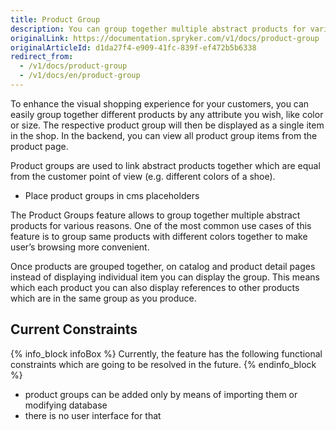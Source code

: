 ```yaml
---
title: Product Group
description: You can group together multiple abstract products for various reasons. Grouped products can be displayed on the catalog and product detail pages.
originalLink: https://documentation.spryker.com/v1/docs/product-group
originalArticleId: d1da27f4-e909-41fc-839f-ef472b5b6338
redirect_from:
  - /v1/docs/product-group
  - /v1/docs/en/product-group
---
```


To enhance the visual shopping experience for your customers, you can easily group together different products by any attribute you wish, like color or size. The respective product group will then be displayed as a single item in the shop. In the backend, you can view all product group items from the product page.

Product groups are used to link abstract products together which are equal from the customer point of view (e.g. different colors of a shoe).

* Place product groups in cms placeholders

The Product Groups feature allows to group together multiple abstract products for various reasons. One of the most common use cases of this feature is to group same products with different colors together to make user’s browsing more convenient.

Once products are grouped together, on catalog and product detail pages instead of displaying individual item you can display the group. This means which each product you can also display references to other products which are in the same group as you produce.

## Current Constraints
 
{% info_block infoBox %}
Currently, the feature has the following functional constraints which are going to be resolved in the future.
{% endinfo_block %}

* product groups can be added only by means of importing them or modifying database
* there is no user interface for that

<!--
**See also:**

* Product Group - Under The Hood
-->
